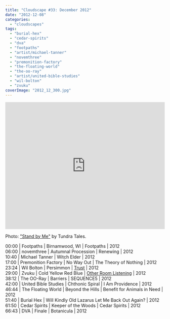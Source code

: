 ```yaml
---
title: "Cloudscape #33: December 2012"
date: "2012-12-08"
categories: 
  - "cloudscapes"
tags: 
  - "burial-hex"
  - "cedar-spirits"
  - "dva"
  - "footpaths"
  - "artist/michael-tanner"
  - "novemthree"
  - "premonition-factory"
  - "the-floating-world"
  - "the-oo-ray"
  - "artist/united-bible-studies"
  - "wil-bolton"
  - "zvuku"
coverImage: "2012_12_300.jpg"
---
```


<iframe width="100%" height="400" src="https://www.mixcloud.com/widget/iframe/?feed=%2Feveningoflight%2Fcloudscape-33-december-2012%2F" frameborder="0"></iframe>

Photo: ["Stand by Me"](http://www.flickr.com/photos/silent_stories/5533408734/) by Tundra Tales.

00:00 | Footpaths | Birnamwood, WI | Footpaths | 2012  
06:00 | novemthree | Autumnal Procession | Renewing | 2012  
10:40 | Michael Tanner | Witch Elder | 2012  
17:00 | Premonition Factory | No Way Out | The Theory of Nothing | 2012  
23:24 | Wil Bolton | Persimmon | [Trust](http://www.eveningoflight.nl/2012/11/29/review-v-a-trust-2012/) | 2012  
29:00 | Zvuku | Cold Yellow Red Blue | [Other Room Listening](http://www.eveningoflight.nl/2012/05/01/review-zvuku-other-room-listening-2012/) | 2012  
38:12 | The OO-Ray | Barriers | SEQUENCE5 | 2012  
42:00 | United Bible Studies | Chthonic Spiral | I Am Providence | 2012  
46:44 | The Floating World | Beyond the Hills | Benefit for Animals in Need | 2012  
51:40 | Burial Hex | Will Kindly Old Lazarus Let Me Back Out Again? | 2012  
61:50 | Cedar Spirits | Keeper of the Woods | Cedar Spirits | 2012  
66:43 | DVA | Finale | Botanicula | 2012
